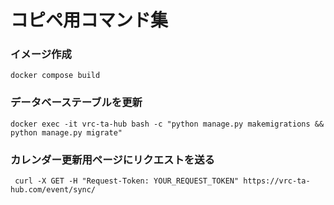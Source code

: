 # コピペ用コマンド集

### イメージ作成

```shell script
docker compose build
```

### データベーステーブルを更新

```shell script
docker exec -it vrc-ta-hub bash -c "python manage.py makemigrations && python manage.py migrate"
```

### カレンダー更新用ページにリクエストを送る

```shell script
 curl -X GET -H "Request-Token: YOUR_REQUEST_TOKEN" https://vrc-ta-hub.com/event/sync/
```
